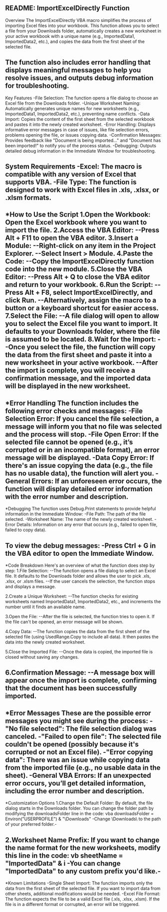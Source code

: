 README: ImportExcelDirectly Function
---------------------------------------------------------------------------------------------------------------------------------------
Overview
The ImportExcelDirectly VBA macro simplifies the process of importing Excel files into your workbook. 
This function allows you to select a file from your Downloads folder, automatically creates a new 
worksheet in your active workbook with a unique name (e.g., ImportedData1, ImportedData2, etc.), and 
copies the data from the first sheet of the selected file.

The function also includes error handling that displays meaningful messages to help you resolve issues, 
and outputs debug information for troubleshooting.
---------------------------------------------------------------------------------------------------------------------------------------
Key Features
-File Selection: The function opens a file dialog to choose an Excel file from the Downloads folder.
-Unique Worksheet Naming: Automatically generates unique names for new worksheets (e.g., 
 ImportedData1, ImportedData2, etc.), preventing name conflicts.
-Data Import: Copies the content of the first sheet from the selected workbook and pastes it into 
 the newly created worksheet.
-Error Handling: Displays informative error messages in case of issues, like file selection errors, 
 problems opening the file, or issues copying data.
-Confirmation Messages: Provides feedback like "Document is being imported..." and "Document 
 has been imported!" to notify you of the process status.
-Debugging: Outputs detailed debug information in the Immediate Window for troubleshooting.

System Requirements
-Excel: The macro is compatible with any version of Excel that supports VBA.
-File Type: The function is designed to work with Excel files in .xls, .xlsx, or .xlsm formats.
---------------------------------------------------------------------------------------------------------------------------------------
*How to Use the Script
1.Open the Workbook: Open the Excel workbook where you want to import the file.
2.Access the VBA Editor:
--Press Alt + F11 to open the VBA editor.
3.Insert a Module:
--Right-click on any item in the Project Explorer.
--Select Insert > Module.
4.Paste the Code:
--Copy the ImportExcelDirectly function code into the new module.
5.Close the VBA Editor:
--Press Alt + Q to close the VBA editor and return to your workbook.
6.Run the Script:
--Press Alt + F8, select ImportExcelDirectly, and click Run.
--Alternatively, assign the macro to a button or a keyboard shortcut for easier access.
7.Select the File:
--A file dialog will open to allow you to select the Excel file you want to import. It defaults to 
your Downloads folder, where the file is assumed to be located.
8.Wait for the Import:
--Once you select the file, the function will copy the data from the first sheet and paste it into a 
new worksheet in your active workbook.
--After the import is complete, you will receive a confirmation message, and the imported data 
will be displayed in the new worksheet.
---------------------------------------------------------------------------------------------------------------------------------------
*Error Handling
The function includes the following error checks and messages:
-File Selection Error: If you cancel the file selection, a message will inform you that no file was 
selected and the process will stop.
-File Open Error: If the selected file cannot be opened (e.g., it’s corrupted or in an incompatible 
format), an error message will be displayed.
-Data Copy Error: If there's an issue copying the data (e.g., the file has no usable data), the function 
will alert you.
-General Errors: If an unforeseen error occurs, the function will display detailed error information 
with the error number and description.
---------------------------------------------------------------------------------------------------------------------------------------
*Debugging
The function uses Debug.Print statements to provide helpful information in the Immediate Window:
-File Path: The path of the file selected.
-Worksheet Name: The name of the newly created worksheet.
-Error Details: Information on any error that occurs (e.g., failed to open file, failed to copy data).

To view the debug messages:
-Press Ctrl + G in the VBA editor to open the Immediate Window.
---------------------------------------------------------------------------------------------------------------------------------------
*Code Breakdown
Here's an overview of what the function does step by step:
1.File Selection:
--The function opens a file dialog to select an Excel file. It defaults to the Downloads folder and 
  allows the user to pick .xls, .xlsx, or .xlsm files.
--If the user cancels the selection, the function stops and displays a message.

2.Create a Unique Worksheet:
--The function checks for existing worksheets named ImportedData1, ImportedData2, etc., and 
  increments the number until it finds an available name.

3.Open the File:
--After the file is selected, the function tries to open it. If the file can't be opened, an error 
  message will be shown.

4.Copy Data:
--The function copies the data from the first sheet of the selected file (using UsedRange.Copy to 
  include all data). It then pastes the data into the newly created worksheet.

5.Close the Imported File:
--Once the data is copied, the imported file is closed without saving any changes.

6.Confirmation Message:
--A message box will appear once the import is complete, confirming that the document has 
  been successfully imported.
---------------------------------------------------------------------------------------------------------------------------------------
*Error Messages
These are the possible error messages you might see during the process:
-"No file selected": The file selection dialog was canceled.
-"Failed to open file": The selected file couldn't be opened (possibly because it's corrupted or not an Excel file).
-"Error copying data": There was an issue while copying data from the imported file (e.g., no usable data in the sheet).
-General VBA Errors: If an unexpected error occurs, you’ll get detailed information, including the error number and description.
---------------------------------------------------------------------------------------------------------------------------------------
*Customization Options
1.Change the Default Folder: By default, the file dialog starts in the Downloads folder. You can 
  change the folder path by modifying the downloadsFolder line in the code:
vba
	downloadsFolder = Environ("USERPROFILE") & "\Downloads\"
       -Change \Downloads\ to the path of your preferred folder.-

2.Worksheet Name Prefix: If you want to change the name format for the new worksheets, modify 
  this line in the code:
vb
	sheetName = "ImportedData" & i
       -You can change "ImportedData" to any custom prefix you'd like.-
---------------------------------------------------------------------------------------------------------------------------------------
*Known Limitations
-Single Sheet Import: The function imports only the data from the first sheet of the selected file. If you 
want to import data from other sheets, additional modifications would be needed.
-Excel File Format: The function expects the file to be a valid Excel file (.xls, .xlsx, .xlsm). If the file is in 
a different format or corrupted, an error will be triggered.
